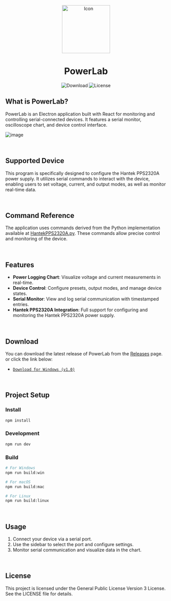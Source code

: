 <p align="center">
  <img src="https://github.com/user-attachments/assets/d52875d0-e908-455d-8d1f-a4fb96ca0acf" alt="Icon" width="150" height="150">
    <div align="center">
      <h1 align="center">PowerLab</h1>
      <img alt="Download" src="https://img.shields.io/github/downloads/ATOMIC09/powerlab/total" />
      <img alt="License" src="https://img.shields.io/github/license/ATOMIC09/powerlab">
    </div>
</p>

## What is PowerLab?

PowerLab is an Electron application built with React for monitoring and controlling serial-connected devices. It features a serial monitor, oscilloscope chart, and device control interface.

![image](https://github.com/user-attachments/assets/fad12f45-a830-41e6-833d-154eda4fb21b)

<br>

## Supported Device

This program is specifically designed to configure the Hantek PPS2320A power supply. It utilizes serial commands to interact with the device, enabling users to set voltage, current, and output modes, as well as monitor real-time data.

<br>

## Command Reference

The application uses commands derived from the Python implementation available at [HantekPPS2320A.py](https://github.com/hgrecco/labosdf/blob/master/software/python/instrumentos/HantekPPS2320A.py). These commands allow precise control and monitoring of the device.

<br>

## Features

- **Power Logging Chart**: Visualize voltage and current measurements in real-time.
- **Device Control**: Configure presets, output modes, and manage device states.
- **Serial Monitor**: View and log serial communication with timestamped entries.
- **Hantek PPS2320A Integration**: Full support for configuring and monitoring the Hantek PPS2320A power supply.

<br>

## Download

You can download the latest release of PowerLab from the [Releases](https://github.com/ATOMIC09/powerlab/releases) page. or click the link below:

- [`Download for Windows (v1.0)`](https://github.com/ATOMIC09/powerlab/releases/download/v1.0/powerlab-1.0.0-windows-x86_64.exe)

<br>

## Project Setup

### Install

```bash
npm install
```

### Development

```bash
npm run dev
```

### Build

```bash
# For Windows
npm run build:win

# For macOS
npm run build:mac

# For Linux
npm run build:linux
```

<br>

## Usage

1. Connect your device via a serial port.
2. Use the sidebar to select the port and configure settings.
3. Monitor serial communication and visualize data in the chart.

<br>

## License

This project is licensed under the General Public License Version 3 License. See the LICENSE file for details.
